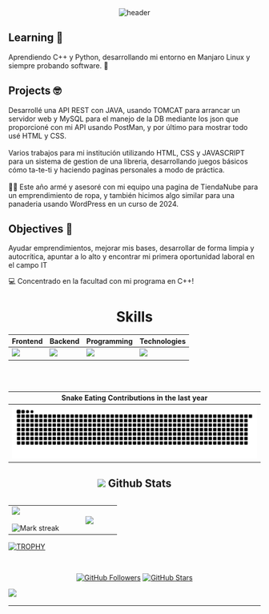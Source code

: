 <!-- HEADER -->
<div align="center" width="100">
  <img src="https://capsule-render.vercel.app/api?color=0:1408d0,50:0860d0,100:08c4d0&height=250&section=header&text=Zadquiel%20Gallardo%20(FacaturaDev)&fontSize=30&type=waving&fontColor=fefefe&&animation=fadeIn"
  alt="header"/>
</div>

## Learning 🌱
Aprendiendo C++ y Python, desarrollando mi entorno en Manjaro Linux y siempre probando software. 🙂 <br>

## Projects 🤓
Desarrollé una API REST con JAVA, usando TOMCAT para arrancar un servidor web y MySQL para el manejo de la DB mediante los json que proporcioné con mi API usando PostMan, y por último para mostrar todo usé HTML y CSS. <br> <br>
Varios trabajos para mi institución utilizando HTML, CSS y JAVASCRIPT para un sistema de gestion de una libreria, desarrollando juegos básicos cómo ta-te-ti y haciendo paginas personales a modo de práctica. <br> <br>
👨‍🎓 Este año armé y asesoré con mi equipo una pagina de TiendaNube para un emprendimiento de ropa, y también hicimos algo similar para una panaderia usando WordPress en un curso de 2024. <br>

## Objectives 📅
Ayudar emprendimientos, mejorar mis bases, desarrollar de forma limpia y autocrítica, apuntar a lo alto y encontrar mi primera oportunidad laboral en el campo IT

💻 Concentrado en la facultad con mi programa en C++!


<div align="Center">
<h1>Skills</h1>
</div>

<div align="Center">

| Frontend | Backend | Programming | Technologies
| ------------- | ------------- | ------------- | ------------- 
| <img src="https://skillicons.dev/icons?i=html,css,js"/> | <img src="https://skillicons.dev/icons?i=mysql,java"/> | <img src="https://skillicons.dev/icons?i=cpp,java,python"/> | <img src="https://skillicons.dev/icons?i=linux,bash"/> |

</div>
<br>
<br>

| Snake Eating Contributions in the last year |
| ------------------------------------------|
| ![snake gif](https://github.com/Facatura/Facatura/blob/output/github-contribution-grid-snake.svg) |



<div align="Center">

## <picture> <img src = "https://github.com/7oSkaaa/7oSkaaa/blob/main/Images/Statistics.gif?raw=true" width = 30px>  </picture> Github Stats

<!--- stats & Trophy (start) -->

<p align="left">
  <!--- stats (start) -->
<table align="left">
<tr border="none">
<td width="50%" align="center">
  <img  align="left"  src="https://github-readme-stats.vercel.app/api?username=Facatura&theme=dark&show_icons=true&count_private=true" />
  <br></br>
  <img  title="🔥 Get streak stats for your profile at git.io/streak-stats" alt="Mark streak" src="https://github-readme-streak-stats.herokuapp.com/?user=Facatura&theme=dark&hide_border=false" /> 
</td>


<td width="50%" align="center">

  <img  align="center"  src="https://github-readme-stats.anuraghazra1.vercel.app/api/top-langs/?username=Facatura&theme=dark&hide_border=false&no-bg=true&no-frame=true&langs_count=7"/>

  </td>
</tr>
</table>
<!--- stats (end) -->
<br>
</div>
<!--- trophy (start) -->

<div align=left>
  <a href="https://github.com/ryo-ma/github-profile-trophy" title="Go to Source">
      <img align="center" width=84% src="https://github-profile-trophy.vercel.app/?username=Facatura&theme=radical&row=1&column=7&margin-h=15&margin-w=5&no-bg=true" alt="TROPHY" />
    </a>
</div>

<!--- trophy (start) -->
</p>        
<!--- stats (end) -->

<br>

<!--profile visit count-->

<div align="center">

[![GitHub Followers](https://img.shields.io/github/followers/Facatura?label=Follow&style=social)](https://github.com/Facatura)
[![GitHub Stars](https://img.shields.io/github/stars/Facatura?style=social)](https://github.com/Facatura)

</div>

<!--horizontal divider(gradiant)-->
<img src="https://user-images.githubusercontent.com/73097560/115834477-dbab4500-a447-11eb-908a-139a6edaec5c.gif">

-----------
